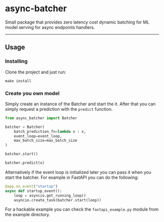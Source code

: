 # async-batcher
Small package that provides zero latency cost dynamic batching for ML model serving for async endpoints handlers.

---
## Usage
### Installing
Clone the project and just run:
```
make install
```

### Create you own model
Simply create an instance of the Batcher and start the it.
After that you can simply request a prediction with the `predict` function.
```python
from async_batcher import Batcher

batcher = Batcher(
	batch_prediction_fn=lambda x : x, 
	event_loop=event_loop,
	max_batch_size=max_batch_size
)

batcher.start()

batcher.predict(x)
``` 

Alternatively if the event loop is initialized later you can pass it when you start the batcher. For example in FastAPI you can do the following:

```python
@app.on_event("startup")
async def startup_event():
	loop = asyncio.get_running_loop()
	asyncio.create_task(batcher.start(loop))
```

For a hackable example you can check the `fastapi_example.py` module from the example directory.
